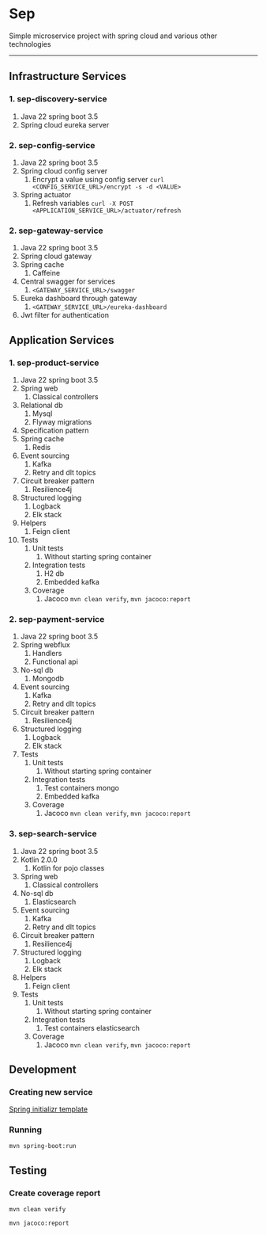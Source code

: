 # Sep

Simple microservice project with spring cloud and various other technologies

---

## Infrastructure Services
### 1. sep-discovery-service
1. Java 22 spring boot 3.5
2. Spring cloud eureka server
### 2. sep-config-service
1. Java 22 spring boot 3.5
2. Spring cloud config server
    1. Encrypt a value using config server `curl <CONFIG_SERVICE_URL>/encrypt -s -d <VALUE>`
3. Spring actuator
    1. Refresh variables `curl -X POST <APPLICATION_SERVICE_URL>/actuator/refresh`
### 2. sep-gateway-service
1. Java 22 spring boot 3.5
2. Spring cloud gateway
3. Spring cache
	1. Caffeine
4. Central swagger for services
    1. `<GATEWAY_SERVICE_URL>/swagger`
5. Eureka dashboard through gateway
    1. `<GATEWAY_SERVICE_URL>/eureka-dashboard`
6. Jwt filter for authentication

## Application Services
### 1. sep-product-service
1. Java 22 spring boot 3.5
2. Spring web
    1. Classical controllers
3. Relational db 
    1. Mysql
    2. Flyway migrations
4. Specification pattern
5. Spring cache
	1. Redis
6. Event sourcing
	1. Kafka
    2. Retry and dlt topics
7. Circuit breaker pattern
    1. Resilience4j
8. Structured logging
    1. Logback
	2. Elk stack
9. Helpers
    1. Feign client
10. Tests
    1. Unit tests
        1. Without starting spring container
    2. Integration tests
        1. H2 db
        2. Embedded kafka
    3. Coverage
        1. Jacoco `mvn clean verify`, `mvn jacoco:report`
### 2. sep-payment-service
1. Java 22 spring boot 3.5
2. Spring webflux
    1. Handlers
    2. Functional api
3. No-sql db
    1. Mongodb
4. Event sourcing
	1. Kafka
    2. Retry and dlt topics
5. Circuit breaker pattern
    1. Resilience4j
6. Structured logging
    1. Logback
	2. Elk stack
7. Tests
    1. Unit tests
        1. Without starting spring container
    2. Integration tests
        1. Test containers mongo
        2. Embedded kafka
    3. Coverage
        1. Jacoco `mvn clean verify`, `mvn jacoco:report`
### 3. sep-search-service
1. Java 22 spring boot 3.5
2. Kotlin 2.0.0
    1. Kotlin for pojo classes
3. Spring web
    1. Classical controllers
4. No-sql db
    1. Elasticsearch
5. Event sourcing
	1. Kafka
    2. Retry and dlt topics
6. Circuit breaker pattern
    1. Resilience4j
7. Structured logging
    1. Logback
	2. Elk stack
8. Helpers
    1. Feign client
9. Tests
    1. Unit tests
        1. Without starting spring container
    2. Integration tests
        1. Test containers elasticsearch
    3. Coverage
        1. Jacoco `mvn clean verify`, `mvn jacoco:report`

## Development

### Creating new service
[Spring initializr template](https://start.spring.io/#!type=maven-project&language=java&platformVersion=3.2.5&packaging=jar&jvmVersion=21&groupId=com.kurtcan&artifactId=sep-product-service&name=sep-product-service&description=Simple%20ecommerce%20platform.&packageName=com.kurtcan.sep-product-service&dependencies=lombok,cloud-eureka)

### Running
```shell
mvn spring-boot:run
```

## Testing

### Create coverage report
```shell
mvn clean verify
```
```shell
mvn jacoco:report
```

